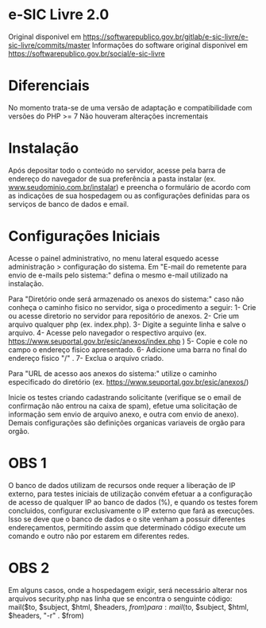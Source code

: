 # e-SIC Livre 2.0

Original disponivel em https://softwarepublico.gov.br/gitlab/e-sic-livre/e-sic-livre/commits/master
Informações do software original disponivel em https://softwarepublico.gov.br/social/e-sic-livre

# Diferenciais 
No momento trata-se de uma versão de adaptação e compatibilidade com versões do PHP >= 7
Não houveram alterações incrementais

# Instalação
Após depositar todo o conteúdo no servidor, acesse pela barra de endereço do navegador de sua preferência a pasta instalar (ex. www.seudominio.com.br/instalar) e preencha o formulário de acordo com as indicações de sua hospedagem ou as configurações definidas para os serviços de banco de dados e email.

# Configurações Iniciais
Acesse o painel administrativo, no menu lateral esquedo acesse administração > configuração do sistema.
Em "E-mail do remetente para envio de e-mails pelo sistema:" defina o mesmo e-mail utilizado na instalação.

Para "Diretório onde será armazenado os anexos do sistema:" caso não conheça o caminho fisico no servidor, siga o procedimento a seguir:
1- Crie ou acesse diretorio no servidor para repositório de anexos.
2- Crie um arquivo qualquer php (ex. index.php).
3- Digite a seguinte linha <?php echo __DIR__ ;?> e salve o arquivo.
4- Acesse pelo navegador o respectivo arquivo (ex. https://www.seuportal.gov.br/esic/anexos/index.php )
5- Copie e cole no campo o endereço fisico apresentado.
6- Adicione uma barra no final do endereço fisico "/" .
7- Exclua o arquivo criado.

Para "URL de acesso aos anexos do sistema:" utilize o caminho especificado do diretório (ex. https://www.seuportal.gov.br/esic/anexos/)

Inicie os testes criando cadastrando solicitante (verifique se o email de confirmação não entrou na caixa de spam), efetue uma solicitação de informação sem envio de arquivo anexo, e outra com envio de anexo).
Demais configurações são definições organicas variaveis de orgão para orgão.


# OBS 1

O banco de dados utilizam de recursos onde requer a liberação de IP externo, para testes iniciais de utilização convém efetuar a a configuração de acesso de qualquer IP ao banco de dados (%), e quando os testes forem concluidos, configurar exclusivamente o IP externo que fará as execuções. Isso se deve que o banco de dados e o site venham a possuir diferentes endereçamentos, permitindo assim que determinado código execute um comando e outro não por estarem em diferentes redes.


# OBS 2

Em alguns casos, onde a hospedagem exigir, será necessário alterar nos arquivos security.php nas linha que se encontra o senguinte código:
mail($to, $subject, $html, $headers, $from)
para:
mail($to, $subject, $html, $headers, "-r" . $from)

